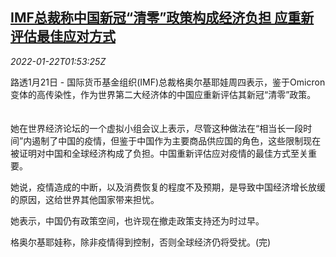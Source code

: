 <!--1642816863000-->
[IMF总裁称中国新冠“清零”政策构成经济负担 应重新评估最佳应对方式](https://cn.reuters.com/article/imf-china-covid19-quarantine-cost-0122-idCNKBS2JW01X)
------

<div><i>2022-01-22T01:53:25Z</i></div><p>路透1月21日 - 国际货币基金组织(IMF)总裁格奥尔基耶娃周四表示，鉴于Omicron变体的高传染性，作为世界第二大经济体的中国应重新评估其新冠“清零”政策。 　</p><p>她在世界经济论坛的一个虚拟小组会议上表示，尽管这种做法在“相当长一段时间”内遏制了中国的疫情，但鉴于中国作为主要商品供应国的角色，这些限制现在被证明对中国和全球经济构成了负担。中国重新评估应对疫情的最佳方式至关重要。</p><p>她说，疫情造成的中断，以及消费恢复的程度不及预期，是导致中国经济增长放缓的原因，这给世界其他国家带来担忧。</p><p>她表示，中国仍有政策空间，也许现在撤走政策支持还为时过早。</p><p>格奥尔基耶娃称，除非疫情得到控制，否则全球经济仍将受扰。(完)</p>
